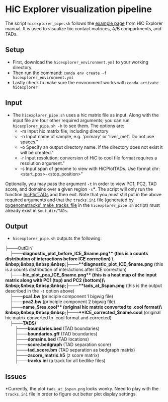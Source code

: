 # HiC Explorer visualization pipeline
The script `hicexplorer_pipe.sh` follows the [example page](https://hicexplorer.readthedocs.io/en/latest/content/example_usage.html) from HiC Explorer manual. 
It is used to visualize hic contact matrices, A/B compartments, and TADs.

## Setup
- First, download the `hicexplorer_environment.yml` to your working directory.
- Then run the command:
```conda env create -f hicexplorer_environment.yml```
- Lastly check to make sure the environment works with 
```conda activate hicexplorer```

## Input
- The `hicexplorer_pipe.sh` uses a hic matrix file as input. Along with the input file are four other required arguments; you can run `hicexplorer_pipe.sh -h` to see them. The options are:
  - -m     Input hic matrix file, including directory
  - -n     Input name of sample, e.g. 'primary' or 'liver_met'. Do not use spaces."
  - -o     Specify an output directory name. If the directory does not exist it will be created."
  - -r     Input resolution; conversion of HiC to cool file format requires a resolution argument."
  - -s     Input span of genome to view with HiCPlotTADs. Use format chr<num>:<start_pos>-<stop_position>"

Optionally, you may pass the argument `-t` in order to view PC1, PC2, TAD score, and domains over a given region `-s`**\***. The script will only run the function [hicPlotTADs](https://hicexplorer.readthedocs.io/en/latest/content/tools/hicPlotTADs.html) and then exit. Note that you must still put in the above required arguments and that the `tracks.ini` file (generated by [pygenometracks' make_tracks_file](https://pygenometracks.readthedocs.io/en/latest/content/usage.html#make-tracks-file) in the `hicexplorer_pipe.sh` script) must already exist in `$out_dir/TADs`. 

## Output
- `hicexplorer_pipe.sh` outputs the following: 

├───OutDir/ \
&nbsp;&nbsp;&nbsp;&nbsp;├───**diagnostic_plot_before_ICE_$name.png** (this is a counts distribution of interactions before ICE correction) \
&nbsp;&nbsp;&nbsp;&nbsp;├───**diagnostic_plot_ICE_$name.png** (this is a counts distribution of interactions after ICE correction)\
&nbsp;&nbsp;&nbsp;&nbsp;├───**hic_plot_pca_ICE_$name.png** (this is a heat map of the input matrix along with PC1 (top) and PC2 (bottom))\
&nbsp;&nbsp;&nbsp;&nbsp;├───**tads_at_$span.png** (this is the output described in the `-t` option above)\
&nbsp;&nbsp;&nbsp;&nbsp;├───**pca1.bw** (principle component 1 bigwig file)\
&nbsp;&nbsp;&nbsp;&nbsp;├───**pca2.bw** (principle component 2 bigwig file)\
&nbsp;&nbsp;&nbsp;&nbsp;├───**name_$res.cool** (original hic matrix converted to .cool format)\
&nbsp;&nbsp;&nbsp;&nbsp;├───**ICE_corrected_$name.cool** (original hic matrix converted to .cool format and corrected)\
&nbsp;&nbsp;&nbsp;&nbsp;├───**TADS/** \
&nbsp;&nbsp;&nbsp;&nbsp;&nbsp;&nbsp;&nbsp;&nbsp;├───**boundaries.bed** (TAD boundaries) \
&nbsp;&nbsp;&nbsp;&nbsp;&nbsp;&nbsp;&nbsp;&nbsp;├───**boundaries.gff** (TAD boundaries) \
&nbsp;&nbsp;&nbsp;&nbsp;&nbsp;&nbsp;&nbsp;&nbsp;├───**domains.bed** (TAD locations) \
&nbsp;&nbsp;&nbsp;&nbsp;&nbsp;&nbsp;&nbsp;&nbsp;├───**score.bedgraph** (TAD separation score) \
&nbsp;&nbsp;&nbsp;&nbsp;&nbsp;&nbsp;&nbsp;&nbsp;├───**tad_score.bm** (TAD separation as bedgraph matrix) \
&nbsp;&nbsp;&nbsp;&nbsp;&nbsp;&nbsp;&nbsp;&nbsp;├───**zscore_matrix.h5** (z score matrix) \
&nbsp;&nbsp;&nbsp;&nbsp;&nbsp;&nbsp;&nbsp;&nbsp;├───**tracks.ini** (a track for all bedlike files)

## Issues
*Currently, the plot `tads_at_$span.png` looks wonky. Need to play with the `tracks.ini` file in order to figure out better plot display settings.
